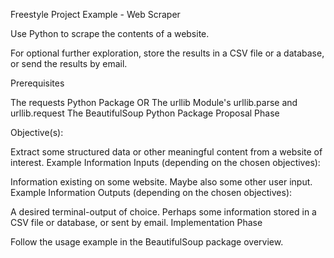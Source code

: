 Freestyle Project Example - Web Scraper

Use Python to scrape the contents of a website.

For optional further exploration, store the results in a CSV file or a database, or send the results by email.

Prerequisites

The requests Python Package OR The urllib Module's urllib.parse and urllib.request
The BeautifulSoup Python Package
Proposal Phase

Objective(s):

Extract some structured data or other meaningful content from a website of interest.
Example Information Inputs (depending on the chosen objectives):

Information existing on some website.
Maybe also some other user input.
Example Information Outputs (depending on the chosen objectives):

A desired terminal-output of choice.
Perhaps some information stored in a CSV file or database, or sent by email.
Implementation Phase

Follow the usage example in the BeautifulSoup package overview.

